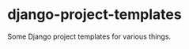 django-project-templates
========================

Some Django project templates for various things.
